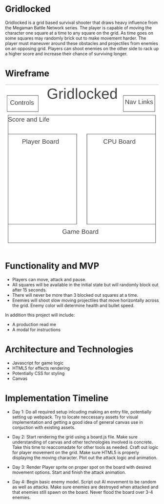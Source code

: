 # Gridlocked

Gridlocked is a grid based survival shooter that draws heavy influence from the Megaman Battle Network series. The player is capable of moving the character one square at a time to any square on the grid. As time goes on some squares may randomly brick out to make movement harder. The player must maneuver around these obstacles and projectiles from enemies on an opposing grid. Players can shoot enemies on the other side to rack up a higher score and increase their chance of surviving longer.

# Wireframe 

![Alt text](Wire/wireframe.png)

# Functionality and MVP

* Players can move, attack and pause. 
* All squares will be available in the initial state but will randomly block out after 15 seconds.
* There will never be more than 3 blocked out squares at a time. 
* Enemies will shoot slow moving projectiles that move horizontally across the grid. Enemy color will determine health and      bullet speed.

In addition this project will include:

* A production read me
* A modal for instructions

# Architecture and Technologies 

* Javascript for game logic 
* HTML5 for effects rendering
* Potentially CSS for styling 
* Canvas 

# Implementation Timeline 

* Day 1: Do all required setup inlcuding making an entry file, potentially setting up webpack. Try to locate neccessary assets for visual implementation and getting a good idea of general canvas use in conjuction with existing assets.

* Day 2: Start rendering the grid using a board.js file. Make sure understanding of canvas and other technologies involved is concrete. Take this time to reaccomadate for other tools as needed. Craft out logic for player movement on the grid. Make sure HTML5 is properly displaying the moving character. Plot out the attack logic and animation.

* Day 3: Render Player sprite on proper spot on the board with desired movement options. Start and finish the attack animation. 

* Day 4: Begin basic enemy model. Script out AI movement to be random as well as attacks. Make sure enemies are destroyed when attacked and that enemies still spawn on the board. Never flood the board over 3-4 enemies.


